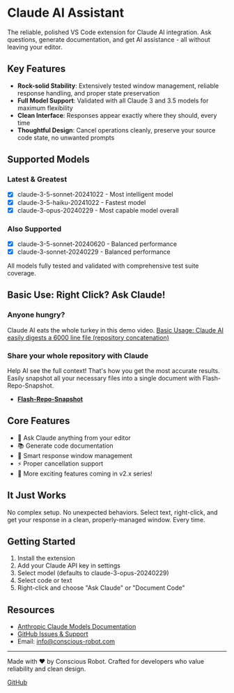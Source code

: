 # Claude AI Assistant

The reliable, polished VS Code extension for Claude AI integration. Ask questions, generate documentation, and get AI assistance - all without leaving your editor.

## Key Features
- **Rock-solid Stability**: Extensively tested window management, reliable response handling, and proper state preservation
- **Full Model Support**: Validated with all Claude 3 and 3.5 models for maximum flexibility
- **Clean Interface**: Responses appear exactly where they should, every time
- **Thoughtful Design**: Cancel operations cleanly, preserve your source code state, no unwanted prompts

## Supported Models

### Latest & Greatest
- [x] claude-3-5-sonnet-20241022 - Most intelligent model
- [x] claude-3-5-haiku-20241022 - Fastest model
- [x] claude-3-opus-20240229 - Most capable model overall

### Also Supported
- [x] claude-3-5-sonnet-20240620 - Balanced performance
- [x] claude-3-sonnet-20240229 - Balanced performance

All models fully tested and validated with comprehensive test suite coverage.

## Basic Use: Right Click? Ask Claude!

### Anyone hungry?
Claude AI eats the whole turkey in this demo video.
[Basic Usage: Claude AI easily digests a 6000 line file (repository concatenation)](https://www.awesomescreenshot.com/video/33954964?key=6cfc609183bb09f48e218063d4140a4e)

### Share your whole repository with Claude
Help AI see the full context! That's how you get the most accurate results. Easily snapshot all your necessary files into a single document with Flash-Repo-Snapshot.
- **[Flash-Repo-Snapshot](https://marketplace.visualstudio.com/items?itemName=conscious-robot.flash-repo-vscode)**

## Core Features
- 🎯 Ask Claude anything from your editor
- 📚 Generate code documentation
- 💫 Smart response window management
- ⚡ Proper cancellation support
- 🔮 More exciting features coming in v2.x series!

## It Just Works
No complex setup. No unexpected behaviors. Select text, right-click, and get your response in a clean, properly-managed window. Every time.

## Getting Started
1. Install the extension
2. Add your Claude API key in settings
3. Select model (defaults to claude-3-opus-20240229)
4. Select code or text
5. Right-click and choose "Ask Claude" or "Document Code"

## Resources
- [Anthropic Claude Models Documentation](https://docs.anthropic.com/en/docs/about-claude/models)
- [GitHub Issues & Support](https://github.com/talamantez/claude-vscode/issues)
- Email: info@conscious-robot.com

---

Made with ❤️ by Conscious Robot. Crafted for developers who value reliability and clean design.

[GitHub](https://github.com/talamantez/claude-vscode)